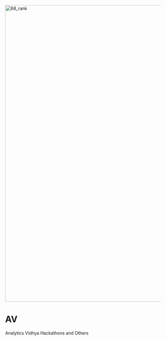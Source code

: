 
<img width="958" alt="68_rank" src="https://user-images.githubusercontent.com/6191291/64949660-4f15c980-d897-11e9-8f87-5adf3e57e709.PNG">



# AV
Analytics Vidhya Hackathons and Others



